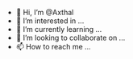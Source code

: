 - 👋 Hi, I’m @Axthal
- 👀 I’m interested in ...
- 🌱 I’m currently learning ...
- 💞️ I’m looking to collaborate on ...
- 📫 How to reach me ...

<!---
Axthal/Axthal is a ✨ special ✨ repository because its `README.md` (this file) appears on your GitHub profile.
You can click the Preview link to take a look at your changes.
--->
